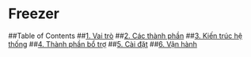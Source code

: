# Freezer

##Table of Contents
##[1. Vai trò](https://github.com/hocchudong/Freezer/blob/master/Vaitro.md "Vaitro")
##[2. Các thành phần](https://github.com/hocchudong/Freezer/blob/master/Thanhphan.md)
##[3. Kiến trúc hệ thống](https://github.com/hocchudong/Freezer/blob/master/Kientruc.md)
##[4. Thành phần bổ trợ](https://github.com/hocchudong/Freezer/blob/master/Thanphanbotro.md)
##[5. Cài đặt](https://github.com/hocchudong/ghichep-Freezer/tree/master/Cai-dat)
##[6. Vận hành](https://github.com/hocchudong/Freezer/blob/master/Vanhanh.md)
